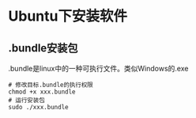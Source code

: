 # Ubuntu下安装软件

## .bundle安装包

.bundle是linux中的一种可执行文件。类似Windows的.exe

```
# 修改目标.bundle的执行权限
chmod +x xxx.bundle
# 运行安装包
sudo ./xxx.bundle
```
